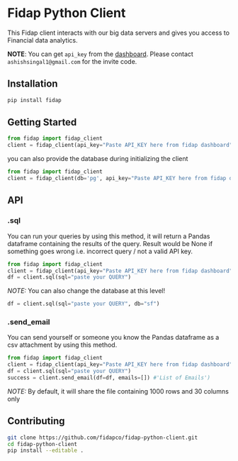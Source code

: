 # Fidap Python Client
This Fidap client interacts with our big data servers and gives you access to Financial data analytics.

**NOTE**: You can get `api_key` from the [dashboard](http://dashboard.fidap.co). Please contact `ashishsingal1@gmail.com` for the invite code.
## Installation
```bash
pip install fidap
```
## Getting Started
```python
from fidap import fidap_client
client = fidap_client(api_key="Paste API_KEY here from fidap dashboard")
```
you can also provide the database during initializing the client
```python
from fidap import fidap_client
client = fidap_client(db='pg', api_key="Paste API_KEY here from fidap dashboard")
```
## API
### .sql
You can run your queries by using this method, it will return a Pandas dataframe containing the results of the query. Result would be None if something goes wrong i.e. incorrect query / not a valid API key.
```python
from fidap import fidap_client
client = fidap_client(api_key="Paste API_KEY here from fidap dashboard")
df = client.sql(sql="paste your QUERY")
```
*NOTE:* You can also change the database at this level!
```python
df = client.sql(sql="paste your QUERY", db="sf")
```
### .send_email
You can send yourself or someone you know the Pandas dataframe as a csv attachment by using this method.
```python
from fidap import fidap_client
client = fidap_client(api_key="Paste API_KEY here from fidap dashboard")
df = client.sql(sql="paste your QUERY")
success = client.send_email(df=df, emails=[]) #'List of Emails')
```
*NOTE:* By default, it will share the file containing 1000 rows and 30 columns only

## Contributing
```bash
git clone https://github.com/fidapco/fidap-python-client.git
cd fidap-python-client
pip install --editable .
```
